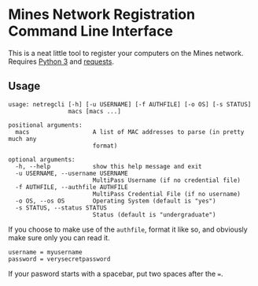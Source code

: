 # Mines Network Registration Command Line Interface

This is a neat little tool to register your computers on the Mines network.
Requires [Python 3](https://www.python.org) and
[requests](http://docs.python-requests.org/en/master/).

## Usage

    usage: netregcli [-h] [-u USERNAME] [-f AUTHFILE] [-o OS] [-s STATUS]
                     macs [macs ...]

    positional arguments:
      macs                  A list of MAC addresses to parse (in pretty much any
                            format)

    optional arguments:
      -h, --help            show this help message and exit
      -u USERNAME, --username USERNAME
                            MultiPass Username (if no credential file)
      -f AUTHFILE, --authfile AUTHFILE
                            MultiPass Credential File (if no username)
      -o OS, --os OS        Operating System (default is "yes")
      -s STATUS, --status STATUS
                            Status (default is "undergraduate")

If you choose to make use of the `authfile`, format it like so, and obviously
make sure only you can read it.

    username = myusername
    password = verysecretpassword

If your pasword starts with a spacebar, put two spaces after the `=`.

